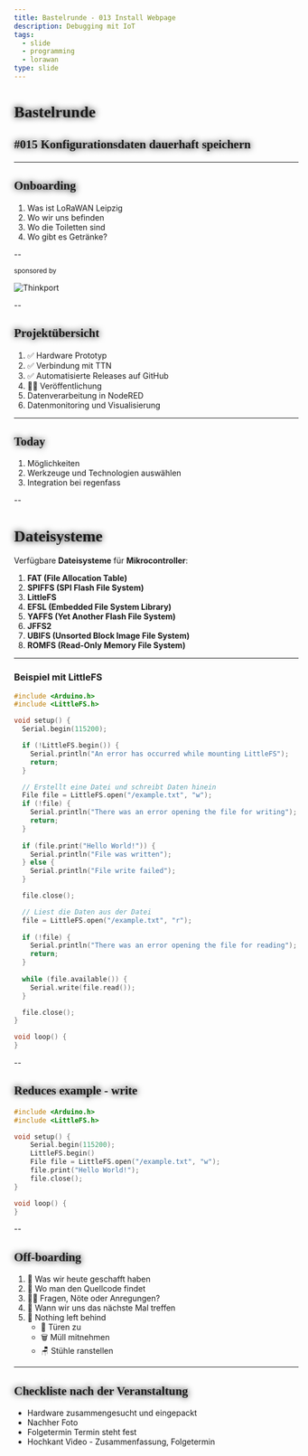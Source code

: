 ```yaml
---
title: Bastelrunde - 013 Install Webpage
description: Debugging mit IoT
tags:
  - slide
  - programming
  - lorawan
type: slide
---
```

<style>
@import url('https://fonts.googleapis.com/css2?family=Lobster&family=Permanent+Marker&display=swap');
h1, h2 {
	font-family: 'Permanent Marker', cursive !important;
	text-shadow: 0 0 12px #000 !important;
}
</style>

<!-- slide bg="[[meetup-015.png]]" data-auto-animate     -->

# Bastelrunde 
<!-- element style="padding-top: 30%; text-shadow: 4px 4px 2px 2px #000;" -->
## #015 Konfigurationsdaten dauerhaft speichern

<!-- element style="text-shadow: 4px 4px 2px 2px #000" -->

<!--
**Checkliste bevor es losgeht:**

- [ ] Foto gemacht
- [ ] Tweet gesendet
- [ ] Hochkant Video

-->

---

## Onboarding

1) Was ist LoRaWAN Leipzig
2) Wo wir uns befinden
3) Wo die Toiletten sind
4) Wo gibt es Getränke?

<!--
- [ ] Was ist LoRaWAN Leipzig
	- [ ] Ziele
	- [ ] Wer sind die Leute
- [ ] Wo befinden wir uns (Basislager, Kohlenstraße)
- [ ] Wo sind die Toiletten
- [ ] Wo gibt es Getränke?
-->

--

<!-- slide bg="[[vergissberlin_man_on_a_roof_top_with_an_antenna_and_a_soldering_17ba6cf4-1d1b-4eba-b3ee-30b9431dd2c1.png]]" -->

<grid drag="60 30" bg="#ffffff88" style="border-radius: 12px;backdrop-filter: blur(20px);" pad="1em 2em 1em 1em">

<small>sponsored by</small>

![Thinkport](https://thinkport.digital/wp-content/uploads/elementor/thumbs/Logo_horizontral_new-q79kisryfbimg521qvcamhuu9zgajwl52ie1tm6q0s.png)

</grid>

--

## Projektübersicht

1) ✅ Hardware Prototyp
2) ✅ Verbindung mit TTN
3) ✅ Automatisierte Releases auf GitHub
4) 👩‍💻 Veröffentlichung
5) Datenverarbeitung in NodeRED
6) Datenmonitoring und Visualisierung


---
<!-- slide bg="[[vergissberlin_microcontroller_flying_through_clouds_e4ca3e11-4904-4bfb-a259-0a4fbf2dee4e.png]]" -->

<grid drag="60 30" bg="#000000cc" style="border-radius: 12px;backdrop-filter: blur(10px);" pad="1em 2em 1em 1em">

## Today 👩‍💻🧑🏼‍💻👨🏻‍💻

1) Möglichkeiten
1) Werkzeuge und Technologien auswählen
1) Integration bei regenfass
</grid>

--

# Dateisysteme

Verfügbare **Dateisysteme** für **Mikrocontroller**:

1) **FAT (File Allocation Table)**
    <!--
    - FAT16 und FAT32 sind weit verbreitete Dateisysteme, die auf Flash-Speicher eingesetzt werden können.
    - Sie sind einfach zu implementieren und unterstützen Verzeichnisse.
    - Allerdings haben sie einen gewissen Overhead und sind möglicherweise nicht ideal für speicher- oder RAM-beschränkte Anwendungen.
    -->
1) **SPIFFS (SPI Flash File System)**
    <!--    
    - **Ursprüngliches Dateisystem**: SPIFFS war das ursprüngliche Dateisystem für ESP8266 und ESP32.
    - **Geeignet für speicher- und RAM-beschränkte Anwendungen**: SPIFFS eignet sich gut für Anwendungen mit begrenztem Speicherplatz und RAM, die viele kleine Dateien verwenden und statisches und dynamisches Wear-Leveling benötigen.
    - **Minimale Dateisystem-Overhead**: Der Overhead auf dem Flash-Speicher ist minimal.
    - **Keine echte Verzeichnisunterstützung**: SPIFFS unterstützt keine echten Verzeichnisse.
    - **Wird von Espressif nicht mehr empfohlen**: Espressif hat SPIFFS aufgrund seiner mangelnden Robustheit und relativen Langsamkeit nicht weiter empfohlen.
    -->
2) **LittleFS**
    <!--
    - **Neuere Alternative**: LittleFS ist eine neuere Alternative zu SPIFFS.
    - **Höhere Leistung und Verzeichnisunterstützung**: LittleFS konzentriert sich auf höhere Leistung und bietet echte Verzeichnisunterstützung.
    - **Höherer Overhead pro Datei**: LittleFS hat einen höheren Overhead pro Datei (mindestens 4 KB im Vergleich zu SPIFFS’ 256 Byte).
    - **Resilienz bei Stromausfällen**: LittleFS ist widerstandsfähiger gegen Stromausfälle, und das Dateisystem wird nicht beschädigt, wenn der Strom während einer Schreiboperation ausfällt.
    -->
3) **EFSL (Embedded File System Library)**
    <!--
    - EFSL ist ein plattformübergreifendes FAT16/32-Dateisystem, das Partitionen und Superfloppys unterstützt.
    - Es enthält Beispielcode für Mikrocontroller wie AVR, LPC2000 und AT91SAM7.
    -->
4) **YAFFS (Yet Another Flash File System)**
    <!--
    - YAFFS ist ein speziell für NAND-Flash-Speicher entwickeltes Dateisystem.
    - Es bietet hohe Zuverlässigkeit und Wear-Leveling-Funktionen.
    -->
5) **JFFS2**
    <!--
    (Journalling Flash File System 2)
    - JFFS2 ist ein Linux-Dateisystem, das für NOR-Flash-Speicher optimiert ist.
    - Es verwendet ein Journaling-System, um Datenintegrität sicherzustellen.
    -->
6) **UBIFS (Unsorted Block Image File System)**
    <!--
    - UBIFS ist ein weiteres Linux-Dateisystem, das für NAND-Flash-Speicher entwickelt wurde.
    - Es bietet bessere Komprimierung und Wear-Leveling.
    -->
7) **ROMFS (Read-Only Memory File System)**
    <!--
    - ROMFS ist ein schreibgeschütztes Dateisystem, das in den ROM-Bereich des Mikrocontrollers geladen wird.
    - Es eignet sich für statische Daten wie Konfigurationsdateien.
    -->

<!--
Die Wahl des richtigen Dateisystems hängt von deinen spezifischen Anforderungen ab, einschließlich Speicherplatz, Geschwindigkeit und Zuverlässigkeit. [Es ist wichtig, die Vor- und Nachteile jedes Systems zu berücksichtigen und das am besten geeignete für deine Anwendung auszuwählen](https://www.mikrocontroller.net/articles/Kategorie:Speicher_und_Dateisysteme)[1](https://www.mikrocontroller.net/articles/Kategorie:Speicher_und_Dateisysteme)[2](https://www.mikrocontroller.net/articles/MMC-_und_SD-Karten)[3](https://www.mikrocontroller.net/topic/213556).
-->

---
### Beispiel mit LittleFS
```cpp
#include <Arduino.h>
#include <LittleFS.h>

void setup() {
  Serial.begin(115200);

  if (!LittleFS.begin()) {
    Serial.println("An error has occurred while mounting LittleFS");
    return;
  }

  // Erstellt eine Datei und schreibt Daten hinein
  File file = LittleFS.open("/example.txt", "w");
  if (!file) {
    Serial.println("There was an error opening the file for writing");
    return;
  }
  
  if (file.print("Hello World!")) {
    Serial.println("File was written");
  } else {
    Serial.println("File write failed");
  }

  file.close();

  // Liest die Daten aus der Datei
  file = LittleFS.open("/example.txt", "r");
  
  if (!file) {
    Serial.println("There was an error opening the file for reading");
    return;
  }
  
  while (file.available()) {
    Serial.write(file.read());
  }

  file.close();
}

void loop() {
}
```

--
## Reduces example - write

```cpp
#include <Arduino.h>
#include <LittleFS.h>

void setup() {
	Serial.begin(115200);
	LittleFS.begin()
	File file = LittleFS.open("/example.txt", "w");
	file.print("Hello World!");
	file.close();
}

void loop() {
}
```

--
## Off-boarding

1) 🏁 Was wir heute geschafft haben
2) 🔎 Wo man den Quellcode findet
3) 🙋‍♂️ Fragen, Nöte oder Anregungen?
4) 📆 Wann wir uns das nächste Mal treffen
5) 🫥 Nothing left behind
	- 🚪 Türen zu
	- 🗑️ Müll mitnehmen
	- 🪑 Stühle ranstellen

---
## Checkliste nach der Veranstaltung

-  Hardware zusammengesucht und eingepackt
- Nachher Foto
- Folgetermin Termin steht fest
- Hochkant Video - Zusammenfassung, Folgetermin
